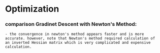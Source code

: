 # Optimization

### comparison Gradinet Descent with Newton's Method:
    - the convergence in newton's method appears faster and is more accurate. however, note that Newton's method required calculation of an inverted Hessian matrix which is very complicated and expensive calculation.